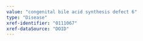 ```yaml
---
value: "congenital bile acid synthesis defect 6"
type: "Disease"
xref-identifier: "0111067"
xref-dataSource: "DOID"
---
```

